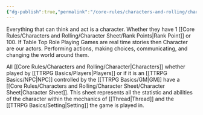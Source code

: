 ```yaml
---
{"dg-publish":true,"permalink":"/core-rules/characters-and-rolling/character/"}
---
```


Everything that can think and act is a character. Whether they have 1 [[Core Rules/Characters and Rolling/Character Sheet/Rank Points\|Rank Point]] or 100. If Table Top Role Playing Games are real time stories then Character are our actors. Performing actions, making choices, communicating, and changing the world around them.

All [[Core Rules/Characters and Rolling/Character\|Characters]] whether played by [[TTRPG Basics/Players\|Players]] or if it is an [[TTRPG Basics/NPC\|NPC]] controlled by the [[TTRPG Basics/GM\|GM]] have a [[Core Rules/Characters and Rolling/Character Sheet/Character Sheet\|Character Sheet]]. This sheet represents all the statistic and abilities of the character within the mechanics of [[Thread\|Thread]] and the [[TTRPG Basics/Setting\|Setting]] the game is played in.